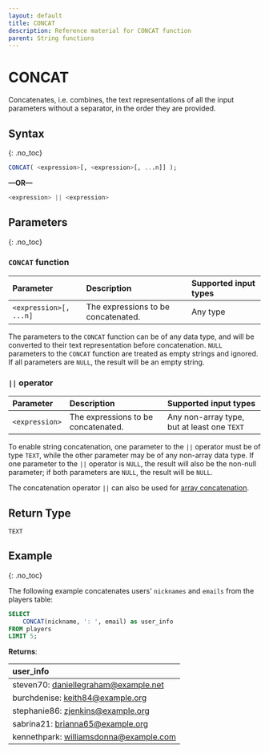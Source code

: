 ```yaml
---
layout: default
title: CONCAT
description: Reference material for CONCAT function
parent: String functions
---
```


# CONCAT

Concatenates, i.e. combines, the text representations of all the input parameters without a separator, in the order they are provided.

## Syntax
{: .no_toc}

```sql
CONCAT( <expression>[, <expression>[, ...n]] );
```

**&mdash;OR&mdash;**

```sql
<expression> || <expression>
```

## Parameters 
{: .no_toc}

### `CONCAT` function

| Parameter | Description                         |Supported input types |
| :--------- | :----------------------------------- | :---------------------|
| `<expression>[, ...n]` | The expressions to be concatenated. | Any type |

The parameters to the `CONCAT` function can be of any data type, and will be converted to their text representation before concatenation. `NULL` parameters to the `CONCAT` function are treated as empty strings and ignored. If all parameters are `NULL`, the result will be an empty string.

### `||` operator

| Parameter | Description                         |Supported input types |
| :--------- | :----------------------------------- | :---------------------|
| `<expression>` | The expressions to be concatenated. | Any non-array type, but at least one `TEXT` |

To enable string concatenation, one parameter to the `||` operator must be of type `TEXT`, while the other parameter may be of any non-array data type. If one parameter to the `||` operator is `NULL`, the result will also be the non-null parameter; if both parameters are `NULL`, the result will be `NULL`.

The concatenation operator `||` can also be used for [array concatenation](../array/array-concat.md).



## Return Type
`TEXT`

## Example
{: .no_toc}

The following example concatenates users' `nicknames` and `emails` from the players table: 

```sql
SELECT
	CONCAT(nickname, ': ', email) as user_info
FROM players
LIMIT 5;
```

**Returns**:

| user_info                              |
| :--------------------------------------|
| steven70: daniellegraham@example.net   | 
| burchdenise: keith84@example.org       | 
| stephanie86: zjenkins@example.org      |
| sabrina21: brianna65@example.org       |
| kennethpark: williamsdonna@example.com |
